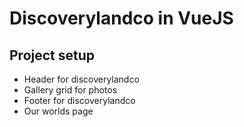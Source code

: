 # Discoverylandco in VueJS

## Project setup
* Header for discoverylandco
* Gallery grid for photos
* Footer for discoverylandco
* Our worlds page